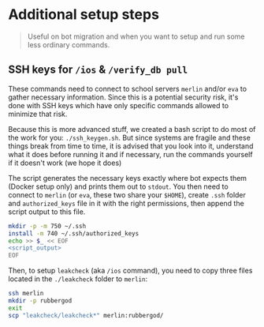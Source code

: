 # Additional setup steps

> Useful on bot migration and when you want to setup and run some less ordinary commands.

## SSH keys for `/ios` & `/verify_db pull`

These commands need to connect to school servers `merlin` and/or `eva` to gather necessary information. Since this is a potential security risk, it's done with SSH keys which have only specific commands allowed to minimize that risk.

Because this is more advanced stuff, we created a bash script to do most of the work for you: `./ssh_keygen.sh`. But since systems are fragile and these things break from time to time, it is advised that you look into it, understand what it does before running it and if necessary, run the commands yourself if it doesn't work (we hope it does)

The script generates the necessary keys exactly where bot expects them (Docker setup only) and prints them out to `stdout`. You then need to connect to `merlin` (or `eva`, these two share your `$HOME`), create `.ssh` folder and `authorized_keys` file in it with the right permissions, then append the script output to this file.

```bash
mkdir -p -m 750 ~/.ssh
install -m 740 ~/.ssh/authorized_keys
echo >> $_ << EOF
<script_output>
EOF
```

Then, to setup `leakcheck` (aka `/ios` command), you need to copy three files located in the `./leakcheck` folder to `merlin`:

```bash
ssh merlin
mkdir -p rubbergod
exit
scp "leakcheck/leakcheck*" merlin:rubbergod/
```
